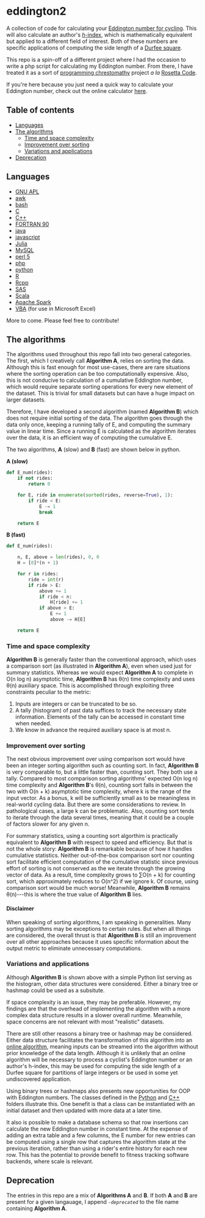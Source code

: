 # eddington2

A collection of code for calculating your
[Eddington number for cycling](https://en.wikipedia.org/wiki/Arthur_Eddington#Eddington_number_for_cycling).
This will also calculate an author's [_h_-index](https://en.wikipedia.org/wiki/H-index),
which is mathematically equivalent but applied to a different field of interest.
Both of these numbers are specific applications of computing the side length of a
[Durfee square](https://en.wikipedia.org/wiki/Durfee_square).

This repo is a spin-off of a different project where I had the occasion to
write a php script for calculating my Eddington number. From there, I have
treated it as a sort of 
[programming chrestomathy](http://en.wikipedia.org/wiki/Chrestomathy) project 
*a la* [Rosetta Code](https://rosettacode.org).

If you're here because you just need a quick way to calculate your Eddington
number, check out the online calculator
[here](https://pegeler.github.io/eddington2/).

## Table of contents

* [Languages](#languages)
* [The algorithms](#the-algorithms)
    * [Time and space complexity](#time-and-space-complexity)
    * [Improvement over sorting](#improvement-over-sorting)
    * [Variations and applications](#variations-and-applications)
* [Deprecation](#deprecation)

## Languages

* [GNU APL](apl/)
* [awk](awk/)
* [bash](bash/)
* [C](c/)
* [C++](cpp/)
* [FORTRAN 90](fortran/)
* [java](java/)
* [javascript](docs/)
* [Julia](julia/)
* [MySQL](mysql/)
* [perl 5](perl/)
* [php](php/)
* [python](python/)
* [R](R/)
* [Rcpp](R/)
* [SAS](sas/)
* [Scala](scala/)
* [Apache Spark](spark/)
* [VBA](vba/) (for use in Microsoft Excel)

More to come. Please feel free to contribute!

## The algorithms

The algorithms used throughout this repo fall into two general categories. The
first, which I creatively call **Algorithm A**, relies on sorting the data.
Although this is fast enough for most use-cases, there are rare situations where
the sorting operation can be too computationally expensive. Also, this is not
conducive to calculation of a cumulative Eddington number, which would require
separate sorting operations for every new element of the dataset. This is
trivial for small datasets but can have a huge impact on larger datasets.

Therefore, I have developed a second algorithm (named **Algorithm B**) which
does not require initial sorting of the data. The algorithm goes through the
data only once, keeping a running tally of E, and computing the summary value in
linear time. Since a running E is calculated as the algorithm iterates over the
data, it is an efficient way of computing the cumulative E.

The two algorithms, **A** (slow) and **B** (fast) are shown below in python.

**A (slow)**

```python
def E_num(rides):
    if not rides:
        return 0

    for E, ride in enumerate(sorted(rides, reverse=True), 1):
        if ride < E:
            E -= 1
            break

    return E
```

**B (fast)**

```python
def E_num(rides):

    n, E, above = len(rides), 0, 0
    H = [0]*(n + 1)

    for r in rides:
        ride = int(r)
        if ride > E:
            above += 1
            if ride < n:
                H[ride] += 1
            if above > E:
                E += 1
                above -= H[E]

    return E
```

### Time and space complexity

**Algorithm B** is generally faster than the conventional approach, which uses a
comparison sort (as illustrated in **Algorithm A**), even when used just for
summary statistics. Whereas we would expect **Algorithm A** to complete in 
O(n&nbsp;log&nbsp;n) asymptotic time, **Algorithm B** has &theta;(n) time
complexity and uses &theta;(n) auxiliary space. This is accomplished through
exploiting three constraints peculiar to the metric:

1. Inputs are integers or can be truncated to be so.
1. A tally (histogram) of past data suffices to track the necessary state
information. Elements of the tally can be accessed in constant time when needed.
1. We know in advance the required auxiliary space is at most n.

### Improvement over sorting

The next obvious improvement over using comparison sort would have been an
integer sorting algorithm such as counting sort. In fact, **Algorithm B** is
very comparable to, but a little faster than, counting sort. They both use a
tally. Compared to most comparison sorting algorithms' expected
O(n&nbsp;log&nbsp;n) time complexity and **Algorithm B**'s &theta;(n), counting
sort falls in between the two with O(n&nbsp;+&nbsp;k) asymptotic time
complexity, where k is the range of the input vector. As a bonus, k will be
sufficiently small as to be meaningless in real-world cycling data. But there
are some considerations to review. In pathological cases, a large k can be
problematic. Also, counting sort tends to iterate through the data several
times, meaning that it could be a couple of factors slower for any given n.

For summary statistics, using a counting sort algorthim is practically
equivalent to **Algorithm B** with respect to speed and efficiency. But that is
not the whole story: **Algorithm B** is remarkable because of how it handles
cumulative statistics. Neither out-of-the-box comparison sort nor counting sort
facilitate efficient computation of the cumulative statistic since previous
effort of sorting is not conserved as the we iterate through the growing vector
of data. As a result, time complexity grows to &#8721;O(n&nbsp;+&nbsp;k) for
counting sort, which approximately reduces to O(n^2) if we ignore k. Of course,
using comparison sort would be much worse! Meanwhile, **Algorithm B** remains
&theta;(n)---this is where the true value of **Algorithm B** lies.

#### Disclaimer

When speaking of sorting algorithms, I am speaking in generalities. Many
sorting algorithms may be exceptions to certain rules. But when all things are
considered, the overall thrust is that **Algorithm B** is still an improvement
over all other approaches because it uses specific information about the output
metric to eliminate unnecessary computations.

### Variations and applications

Although **Algorithm B** is shown above with a simple Python list serving as the
histogram, other data structures were considered. Either a binary tree or
hashmap could be used as a subsitute.

If space complexity is an issue, they may be preferable. However, my findings
are that the overhead of implementing the algorithm with a more complex data
structure results in a slower overall runtime. Meanwhile, space concerns are
not relevant with most "realistic" datasets.

There are still other reasons a binary tree or hashmap may be considered. Either
data structure facilitates the transformation of this algorithm into an
[online algorithm](https://en.wikipedia.org/wiki/Online_algorithm), meaning
inputs can be streamed into the algorithm without prior knowledge of the data
length. Although it is unlikely that an online algorithm will be necessary to
process a cyclist's Eddington number or an author's h-index, this may be used
for computing the side length of a Durfee square for partitions of large
integers or be used in some yet undiscovered application.

Using binary trees or hashmaps also presents new opportunities for OOP with
Eddington numbers. The classes defined in the [Python](python/) and [C++](cpp/)
folders illustrate this. One benefit is that a class can be instantiated with
an initial dataset and then updated with more data at a later time.

It also is possible to make a database schema so that row insertions can
calculate the new Eddington number in constant time. At the expense of adding an
extra table and a few columns, the E number for new entries can be computed
using a single row that captures the algorithm state at the previous iteration,
rather than using a rider's entire history for each new row. This has the
potential to provide benefit to fitness tracking software backends, where scale
is relevant.

## Deprecation

The entries in this repo are a mix of **Algorithms A** and **B**. If both **A**
and **B** are present for a given langauage, I append _`-deprecated`_ to the
file name containing **Algorithm A**.
